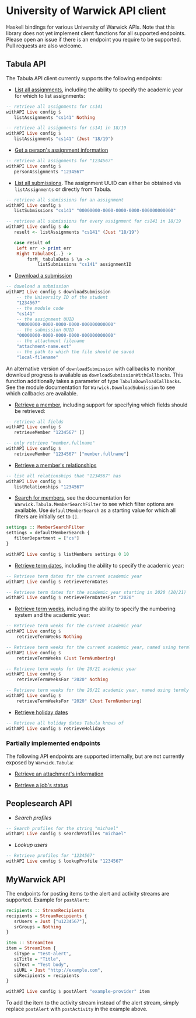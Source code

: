 # University of Warwick API client

Haskell bindings for various University of Warwick APIs. Note that this library does not yet implement client functions for all supported endpoints. Please open an issue if there is an endpoint you require to be supported. Pull requests are also welcome.

## Tabula API

The Tabula API client currently supports the following endpoints:

* [List all assignments](https://warwick.ac.uk/services/its/servicessupport/web/tabula/api/coursework/assignments/list-assignments), including the ability to specify the academic year for which to list assignments:

```haskell
-- retrieve all assignments for cs141
withAPI Live config $ 
   listAssignments "cs141" Nothing
```

```haskell
-- retrieve all assignments for cs141 in 18/19
withAPI Live config $ 
   listAssignments "cs141" (Just "18/19")
```

* [Get a person's assignment information](https://warwick.ac.uk/services/its/servicessupport/web/tabula/api/coursework/assignments/get-member-assignments)

```haskell
-- retrieve all assignments for "1234567"
withAPI Live config $ 
   personAssignments "1234567"
```

* [List all submissions](https://warwick.ac.uk/services/its/servicessupport/web/tabula/api/coursework/submissions/list-submissions). The assignment UUID can either be obtained via `listAssignments` or directly from Tabula.

```haskell
-- retrieve all submissions for an assignment
withAPI Live config $ 
   listSubmissions "cs141" "00000000-0000-0000-0000-000000000000"
```

```haskell
-- retrieve all submissions for every assignment for cs141 in 18/19
withAPI Live config $ do
   result <- listAssignments "cs141" (Just "18/19")

   case result of 
    Left err -> print err
    Right TabulaOK{..} -> 
        forM_ tabulaData $ \a ->
            listSubmissions "cs141" assignmentID
```

* [Download a submission](https://warwick.ac.uk/services/its/servicessupport/web/tabula/api/coursework/submissions/download-submission-file)

```haskell
-- download a submission
withAPI Live config $ downloadSubmission 
    -- the University ID of the student
    "1234567"
    -- the module code
    "cs141" 
    -- the assignment UUID
    "00000000-0000-0000-0000-000000000000"
    -- the submission UUID
    "00000000-0000-0000-0000-000000000000"
    -- the attachment filename
    "attachment-name.ext"
    -- the path to which the file should be saved
    "local-filename"
```

An alternative version of `downloadSubmission` with callbacks to monitor download progress is available as `downloadSubmissionWithCallbacks`. This function additionally takes a parameter of type `TabulaDownloadCallbacks`. See the module documentation for `Warwick.DownloadSubmission` to see which callbacks are available.

* [Retrieve a member](https://warwick.ac.uk/services/its/servicessupport/web/tabula/api/member/retrieve-member), including support for specifying which fields should be retrieved:

```haskell
-- retrieve all fields
withAPI Live config $ 
   retrieveMember "1234567" []
```

```haskell
-- only retrieve "member.fullname"
withAPI Live config $ 
   retrieveMember "1234567" ["member.fullname"]
```

* [Retrieve a member's relationships](https://warwick.ac.uk/services/its/servicessupport/web/tabula/api/member/retrieve-member-relationships)

```haskell
-- list all relationships that "1234567" has
withAPI Live config $ 
   listRelationships "1234567"
```

* [Search for members](https://warwick.ac.uk/services/its/servicessupport/web/tabula/api/member/search-for-members), see the documentation for `Warwick.Tabula.MemberSearchFilter` to see which filter options are available. Use `defaultMemberSearch` as a starting value for which all filters are initially set to `[]`.

```haskell
settings :: MemberSearchFilter
settings = defaultMemberSearch {
   filterDepartment = ["cs"]
}

withAPI Live config $ listMembers settings 0 10
```

* [Retrieve term dates](https://warwick.ac.uk/services/its/servicessupport/web/tabula/api/timetabling/termdates), including the ability to specify the academic year:

```haskell
-- Retrieve term dates for the current academic year
withAPI Live config $ retrieveTermDates
```

```haskell
-- Retrieve term dates for the academic year starting in 2020 (20/21)
withAPI Live config $ retrieveTermDatesFor "2020"
```

* [Retrieve term weeks](https://warwick.ac.uk/services/its/servicessupport/web/tabula/api/timetabling/termweeks), including the ability to specify the numbering system and the academic year:

```haskell
-- Retrieve term weeks for the current academic year
withAPI Live config $
    retrieveTermWeeks Nothing
```

```haskell
-- Retrieve term weeks for the current academic year, named using termly numbering
withAPI Live config $
    retrieveTermWeeks (Just TermNumbering)
```

```haskell
-- Retrieve term weeks for the 20/21 academic year
withAPI Live config $
    retrieveTermWeeksFor "2020" Nothing
```

```haskell
-- Retrieve term weeks for the 20/21 academic year, named using termly numbering
withAPI Live config $
    retrieveTermWeeksFor "2020" (Just TermNumbering)
```

* [Retrieve holiday dates](https://warwick.ac.uk/services/its/servicessupport/web/tabula/api/timetabling/holidaydates)

```haskell
-- Retrieve all holiday dates Tabula knows of
withAPI Live config $ retrieveHolidays
```

### Partially implemented endpoints

The following API endpoints are supported internally, but are not currently exposed by `Warwick.Tabula`:

* [Retrieve an attachment's information](https://warwick.ac.uk/services/its/servicessupport/web/tabula/api/fileattachments/retrieve-attachment)

* [Retrieve a job's status](https://warwick.ac.uk/services/its/servicessupport/web/tabula/api/jobs/retrieve-job)

## Peoplesearch API

* *Search profiles* 

```haskell
-- Search profiles for the string "michael"
withAPI Live config $ searchProfiles "michael"
```

* *Lookup users* 

```haskell
-- Retrieve profiles for "1234567"
withAPI Live config $ lookupProfile "1234567"
```

## MyWarwick API

The endpoints for posting items to the alert and activity streams are supported. Example for `postAlert`:

```haskell
recipients :: StreamRecipients
recipients = StreamRecipients {
   srUsers = Just ["u1234567"],
   srGroups = Nothing
}

item :: StreamItem
item = StreamItem {
   siType = "test-alert",
   siTitle = "Title",
   siText = "Test body",
   siURL = Just "http://example.com",
   siRecipients = recipients
}

withAPI Live config $ postAlert "example-provider" item
```

To add the item to the activity stream instead of the alert stream, simply replace `postAlert` with `postActivity` in the example above.